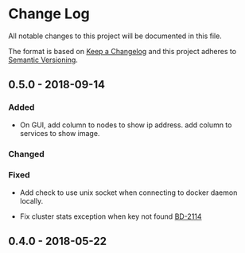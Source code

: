 # Change Log
All notable changes to this project will be documented in this file.

The format is based on [Keep a Changelog](http://keepachangelog.com/) 
and this project adheres to [Semantic Versioning](http://semver.org/).

## 0.5.0 - 2018-09-14
### Added
- On GUI, add column to nodes to show ip address. add column to services to show image.

### Changed 

### Fixed
- Add check to use unix socket when connecting to docker daemon locally.

- Fix cluster stats exception when key not found
  [BD-2114](https://opensource.ncsa.illinois.edu/jira/browse/BD-2114)

## 0.4.0 - 2018-05-22

